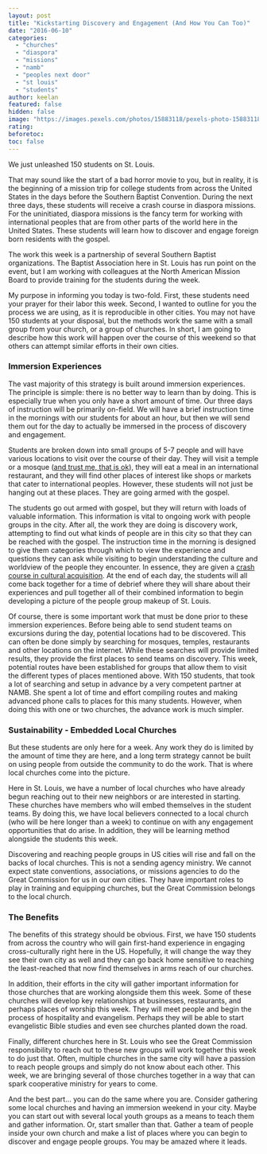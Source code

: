 ```yaml
---
layout: post
title: "Kickstarting Discovery and Engagement (And How You Can Too)"
date: "2016-06-10"
categories: 
  - "churches"
  - "diaspora"
  - "missions"
  - "namb"
  - "peoples next door"
  - "st louis"
  - "students"
author: keelan
featured: false
hidden: false
image: "https://images.pexels.com/photos/15883118/pexels-photo-15883118/free-photo-of-man-walking-on-sidewalk.jpeg?auto=compress&cs=tinysrgb&w=1260&h=750&dpr=1"
rating:
beforetoc:
toc: false
---
```


We just unleashed 150 students on St. Louis.

That may sound like the start of a bad horror movie to you, but in reality, it is the beginning of a mission trip for college students from across the United States in the days before the Southern Baptist Convention. During the next three days, these students will receive a crash course in diaspora missions. For the uninitiated, diaspora missions is the fancy term for working with international peoples that are from other parts of the world here in the United States. These students will learn how to discover and engage foreign born residents with the gospel.

The work this week is a partnership of several Southern Baptist organizations. The Baptist Association here in St. Louis has run point on the event, but I am working with colleagues at the North American Mission Board to provide training for the students during the week.

My purpose in informing you today is two-fold. First, these students need your prayer for their labor this week. Second, I wanted to outline for you the process we are using, as it is reproducible in other cities. You may not have 150 students at your disposal, but the methods work the same with a small group from your church, or a group of churches. In short, I am going to describe how this work will happen over the course of this weekend so that others can attempt similar efforts in their own cities.

### Immersion Experiences

The vast majority of this strategy is built around immersion experiences. The principle is simple: there is no better way to learn than by doing. This is especially true when you only have a short amount of time. Our three days of instruction will be primarily on-field. We will have a brief instruction time in the mornings with our students for about an hour, but then we will send them out for the day to actually be immersed in the process of discovery and engagement.

Students are broken down into small groups of 5-7 people and will have various locations to visit over the course of their day. They will visit a temple or a mosque ([and trust me, that is ok](http://blog.keelancook.com/2015/10/3-things-churches-think-they-cannot-do-with-internationals-but-really-can.html)), they will eat a meal in an international restaurant, and they will find other places of interest like shops or markets that cater to international peoples. However, these students will not just be hanging out at these places. They are going armed with the gospel.

The students go out armed with gospel, but they will return with loads of valuable information. This information is vital to ongoing work with people groups in the city. After all, the work they are doing is discovery work, attempting to find out what kinds of people are in this city so that they can be reached with the gospel. The instruction time in the morning is designed to give them categories through which to view the experience and questions they can ask while visiting to begin understanding the culture and worldview of the people they encounter. In essence, they are given a [crash course in cultural acquisition](http://blog.keelancook.com/2015/10/engaging-people-groups-cultural-expertise-vs-cultural-acquisition.html). At the end of each day, the students will all come back together for a time of debrief where they will share about their experiences and pull together all of their combined information to begin developing a picture of the people group makeup of St. Louis.

Of course, there is some important work that must be done prior to these immersion experiences. Before being able to send student teams on excursions during the day, potential locations had to be discovered. This can often be done simply by searching for mosques, temples, restaurants and other locations on the internet. While these searches will provide limited results, they provide the first places to send teams on discovery. This week, potential routes have been established for groups that allow them to visit the different types of places mentioned above. With 150 students, that took a lot of searching and setup in advance by a very competent partner at NAMB. She spent a lot of time and effort compiling routes and making advanced phone calls to places for this many students. However, when doing this with one or two churches, the advance work is much simpler.

### Sustainability - Embedded Local Churches

But these students are only here for a week. Any work they do is limited by the amount of time they are here, and a long term strategy cannot be built on using people from outside the community to do the work. That is where local churches come into the picture.

Here in St. Louis, we have a number of local churches who have already begun reaching out to their new neighbors or are interested in starting. These churches have members who will embed themselves in the student teams. By doing this, we have local believers connected to a local church (who will be here longer than a week) to continue on with any engagement opportunities that do arise. In addition, they will be learning method alongside the students this week.

Discovering and reaching people groups in US cities will rise and fall on the backs of local churches. This is not a sending agency ministry. We cannot expect state conventions, associations, or missions agencies to do the Great Commission for us in our own cities. They have important roles to play in training and equipping churches, but the Great Commission belongs to the local church.

### The Benefits

The benefits of this strategy should be obvious. First, we have 150 students from across the country who will gain first-hand experience in engaging cross-culturally right here in the US. Hopefully, it will change the way they see their own city as well and they can go back home sensitive to reaching the least-reached that now find themselves in arms reach of our churches.

In addition, their efforts in the city will gather important information for those churches that are working alongside them this week. Some of these churches will develop key relationships at businesses, restaurants, and perhaps places of worship this week. They will meet people and begin the process of hospitality and evangelism. Perhaps they will be able to start evangelistic Bible studies and even see churches planted down the road.

Finally, different churches here in St. Louis who see the Great Commission responsibility to reach out to these new groups will work together this week to do just that. Often, multiple churches in the same city will have a passion to reach people groups and simply do not know about each other. This week, we are bringing several of those churches together in a way that can spark cooperative ministry for years to come.

And the best part... you can do the same where you are. Consider gathering some local churches and having an immersion weekend in your city. Maybe you can start out with several local youth groups as a means to teach them and gather information. Or, start smaller than that. Gather a team of people inside your own church and make a list of places where you can begin to discover and engage people groups. You may be amazed where it leads.
